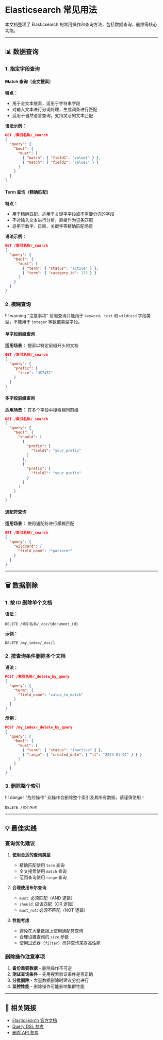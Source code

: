 # Elasticsearch 常见用法

本文档整理了 Elasticsearch 的常用操作和查询方法，包括数据查询、删除等核心功能。

---

## 📊 数据查询

### 1. 指定字段查询

#### Match 查询（全文搜索）

**特点：**
- 用于全文本搜索，适用于字符串字段
- 对输入文本进行分词处理，生成词条进行匹配
- 适用于自然语言查询，支持灵活的文本匹配

**语法示例：**
```json
GET /索引名称/_search
{
  "query": {
    "bool": {
      "must": [
        { "match": { "field1": "value1" } },
        { "match": { "field2": "value2" } }
      ]
    }
  }
}
```

#### Term 查询（精确匹配）

**特点：**
- 用于精确匹配，适用于关键字字段或不需要分词的字段
- 不对输入文本进行分析，直接作为词条匹配
- 适用于数字、日期、关键字等精确匹配场景

**语法示例：**
```json
GET /索引名称/_search
{
  "query": {
    "bool": {
      "must": [
        { "term": { "status": "active" } },
        { "term": { "category_id": 123 } }
      ]
    }
  }
}
```

### 2. 模糊查询

!!! warning "注意事项"
    前缀查询只能用于 `keyword`、`text` 和 `wildcard` 字段类型，不能用于 `integer` 等数值类型字段。

#### 单字段前缀查询

**适用场景：** 搜索以特定前缀开头的文档

```json
GET /索引名称/_search
{
  "query": {
    "prefix": {
      "isin": "US7452"
    }
  }
}
```

#### 多字段前缀查询

**适用场景：** 在多个字段中搜索相同前缀

```json
GET /索引名称/_search
{
  "query": {
    "bool": {
      "should": [
        {
          "prefix": {
            "field1": "your_prefix"
          }
        },
        {
          "prefix": {
            "field2": "your_prefix"
          }
        }
      ]
    }
  }
}
```

#### 通配符查询

**适用场景：** 使用通配符进行模糊匹配

```json
GET /索引名称/_search
{
  "query": {
    "wildcard": {
      "field_name": "*pattern*"
    }
  }
}
```

---

## 🗑️ 数据删除

### 1. 按 ID 删除单个文档

**语法：**
```http
DELETE /索引名称/_doc/{document_id}
```

**示例：**
```http
DELETE /my_index/_doc/1
```

### 2. 按查询条件删除多个文档

**语法：**
```json
POST /索引名称/_delete_by_query
{
  "query": {
    "term": {
      "field_name": "value_to_match"
    }
  }
}
```

**示例：**
```json
POST /my_index/_delete_by_query
{
  "query": {
    "bool": {
      "must": [
        { "term": { "status": "inactive" } },
        { "range": { "created_date": { "lt": "2023-01-01" } } }
      ]
    }
  }
}
```

### 3. 删除整个索引

!!! danger "危险操作"
    此操作会删除整个索引及其所有数据，请谨慎使用！

```http
DELETE /索引名称
```

---

## 💡 最佳实践

### 查询优化建议

1. **使用合适的查询类型**
   - 精确匹配使用 `term` 查询
   - 全文搜索使用 `match` 查询
   - 范围查询使用 `range` 查询

2. **合理使用布尔查询**
   - `must`: 必须匹配（AND 逻辑）
   - `should`: 应该匹配（OR 逻辑）
   - `must_not`: 必须不匹配（NOT 逻辑）

3. **性能考虑**
   - 避免在大量数据上使用通配符查询
   - 合理设置查询的 `size` 参数
   - 使用过滤器（`filter`）而非查询来提高性能

### 删除操作注意事项

1. **备份重要数据** - 删除操作不可逆
2. **测试查询条件** - 先用搜索验证条件是否正确
3. **分批删除** - 大量数据删除时建议分批进行
4. **监控性能** - 删除操作可能影响集群性能

---

## 🔗 相关链接

- [Elasticsearch 官方文档](https://www.elastic.co/guide/en/elasticsearch/reference/current/index.html)
- [Query DSL 参考](https://www.elastic.co/guide/en/elasticsearch/reference/current/query-dsl.html)
- [删除 API 参考](https://www.elastic.co/guide/en/elasticsearch/reference/current/docs-delete.html)
